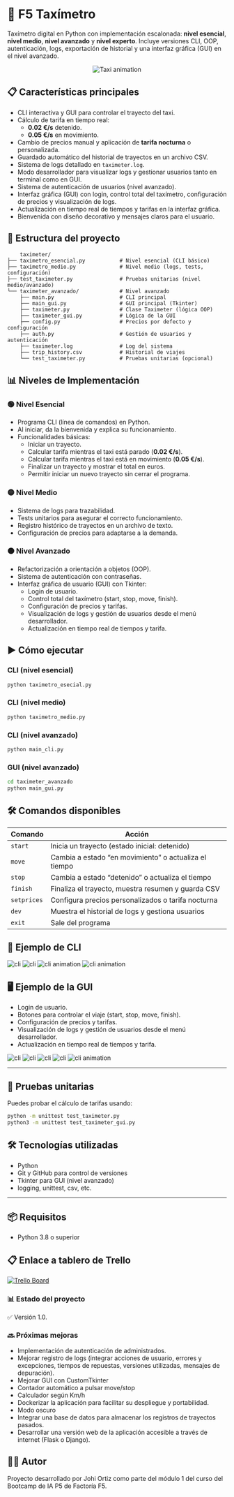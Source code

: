 # 🚕 F5 Taxímetro

Taxímetro digital en Python con implementación escalonada: **nivel esencial**, **nivel medio**, **nivel avanzado** y **nivel experto**. Incluye versiones CLI, OOP, autenticación, logs, exportación de historial y una interfaz gráfica (GUI) en el nivel avanzado.
<div align="center">
  <img src="https://media3.giphy.com/media/v1.Y2lkPTc5MGI3NjExN2dicHR1cWZjcm1iZ2h0ajgxamI3djhuc291cDJmNjdsbjY4cDF3aiZlcD12MV9pbnRlcm5hbF9naWZfYnlfaWQmY3Q9Zw/ypugC2vCJMqyXrSfzS/giphy.gif" alt="Taxi animation" />
</div>


## 📋 Características principales

- CLI interactiva y GUI para controlar el trayecto del taxi.
- Cálculo de tarifa en tiempo real:
  - **0.02 €/s** detenido.
  - **0.05 €/s** en movimiento.
- Cambio de precios manual y aplicación de **tarifa nocturna** o personalizada.
- Guardado automático del historial de trayectos en un archivo CSV.
- Sistema de logs detallado en `taximeter.log`.
- Modo desarrollador para visualizar logs y gestionar usuarios tanto en terminal como en GUI.
- Sistema de autenticación de usuarios (nivel avanzado).
- Interfaz gráfica (GUI) con login, control total del taxímetro, configuración de precios y visualización de logs.
- Actualización en tiempo real de tiempos y tarifas en la interfaz gráfica.
- Bienvenida con diseño decorativo y mensajes claros para el usuario.

## 🧱 Estructura del proyecto

```
    taximeter/
├── taximetro_esencial.py           # Nivel esencial (CLI básico)
├── taximetro_medio.py              # Nivel medio (logs, tests, configuración)
├── test_taximeter.py               # Pruebas unitarias (nivel medio/avanzado)
└── taximeter_avanzado/             # Nivel avanzado
    ├── main.py                     # CLI principal
    ├── main_gui.py                 # GUI principal (Tkinter)
    ├── taximeter.py                # Clase Taximeter (lógica OOP)
    ├── taximeter_gui.py            # Lógica de la GUI
    ├── config.py                   # Precios por defecto y configuración
    ├── auth.py                     # Gestión de usuarios y autenticación
    ├── taximeter.log               # Log del sistema
    ├── trip_history.csv            # Historial de viajes
    └── test_taximeter.py           # Pruebas unitarias (opcional)

```

## 📊 Niveles de Implementación

### 🟢 Nivel Esencial

- Programa CLI (línea de comandos) en Python.
- Al iniciar, da la bienvenida y explica su funcionamiento.
- Funcionalidades básicas:
  - Iniciar un trayecto.
  - Calcular tarifa mientras el taxi está parado (**0.02 €/s**).
  - Calcular tarifa mientras el taxi está en movimiento (**0.05 €/s**).
  - Finalizar un trayecto y mostrar el total en euros.
  - Permitir iniciar un nuevo trayecto sin cerrar el programa.

### 🟡 Nivel Medio

- Sistema de logs para trazabilidad.
- Tests unitarios para asegurar el correcto funcionamiento.
- Registro histórico de trayectos en un archivo de texto.
- Configuración de precios para adaptarse a la demanda.

### 🟠 Nivel Avanzado

- Refactorización a orientación a objetos (OOP).
- Sistema de autenticación con contraseñas.
- Interfaz gráfica de usuario (GUI) con Tkinter:
  - Login de usuario.
  - Control total del taxímetro (start, stop, move, finish).
  - Configuración de precios y tarifas.
  - Visualización de logs y gestión de usuarios desde el menú desarrollador.
  - Actualización en tiempo real de tiempos y tarifa.

## ▶️ Cómo ejecutar
### CLI (nivel esencial)
```bash
python taximetro_esecial.py
```
### CLI (nivel medio)
```bash
python taximetro_medio.py
```
### CLI (nivel avanzado)
```bash
python main_cli.py
```
### GUI (nivel avanzado)
```bash
cd taximeter_avanzado
python main_gui.py
```

## 🛠️ Comandos disponibles

| Comando     | Acción                                                  |
|-------------|--------------------------------------------------------|
| `start`     | Inicia un trayecto (estado inicial: detenido)          |
| `move`      | Cambia a estado “en movimiento” o actualiza el tiempo  |
| `stop`      | Cambia a estado “detenido” o actualiza el tiempo       |
| `finish`    | Finaliza el trayecto, muestra resumen y guarda CSV     |
| `setprices` | Configura precios personalizados o tarifa nocturna     |
| `dev`       | Muestra el historial de logs y gestiona usuarios       |
| `exit`      | Sale del programa   

## 📁 Ejemplo de CLI

![cli](assets/cli1.png)
![cli](assets/cli2.png)
![cli animation](assets/taximeter_cli1.gif)
![cli animation](assets/taximeter_cli2.gif)

## 🖥️ Ejemplo de la GUI

- Login de usuario.
- Botones para controlar el viaje (start, stop, move, finish).
- Configuración de precios y tarifas.
- Visualización de logs y gestión de usuarios desde el menú desarrollador.
- Actualización en tiempo real de tiempos y tarifa.

![cli](assets/gui1.png)
![cli](assets/gui2.png)
![cli](assets/gui3.png)
![cli](assets/gui4.png)
![cli animation](assets/taxi_gui.gif)



---

## 🧪 Pruebas unitarias

Puedes probar el cálculo de tarifas usando:

```bash
python -m unittest test_taximeter.py
python3 -m unittest test_taximeter_gui.py
```

## 🛠️ Tecnologías utilizadas

- Python
- Git y GitHub para control de versiones
- Tkinter para GUI (nivel avanzado)
- logging, unittest, csv, etc.

---

## 📦 Requisitos

- Python 3.8 o superior

## 📋 Enlace a tablero de Trello

[![Trello Board](https://img.shields.io/badge/Trello-Board-blue?logo=trello)](https://trello.com/invite/b/6866e56d457e7db9b528f6c7/ATTI7fc82fd9e98f7c9c3848e56cd78725cc1BC82FF3/mi-tablero-de-trello)

### 📊 Estado del proyecto

✅ Versión 1.0.

### 🔜 Próximas mejoras

- Implementación de autenticación de administrados.
- Mejorar registro de logs (integrar acciones de usuario, errores y excepciones, tiempos de repuestas, versiones utilizadas, mensajes de depuración).
- Mejorar GUI con CustomTkinter
- Contador automático a pulsar move/stop
- Calculador según Km/h
- Dockerizar la aplicación para facilitar su despliegue y portabilidad.
- Modo oscuro
- Integrar una base de datos para almacenar los registros de trayectos pasados.
- Desarrollar una versión web de la aplicación accesible a través de internet (Flask o Django).

## 🧑‍💻 Autor

Proyecto desarrollado por Johi Ortiz como parte del módulo 1 del curso del Bootcamp de IA P5 de Factoría F5.
